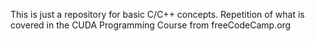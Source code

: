 This is just a repository for basic C/C++ concepts.
Repetition of what is covered in the CUDA Programming Course from freeCodeCamp.org